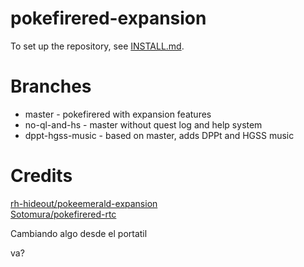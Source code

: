 # pokefirered-expansion

To set up the repository, see [INSTALL.md](https://github.com/rh-hideout/pokeemerald-expansion/blob/upcoming/INSTALL.md).
# Branches
- master - pokefirered with expansion features
- no-ql-and-hs - master without quest log and help system
- dppt-hgss-music - based on master, adds DPPt and HGSS music
# Credits
[rh-hideout/pokeemerald-expansion](https://github.com/rh-hideout/pokeemerald-expansion/wiki/Credits)  
[Sotomura/pokefirered-rtc](https://github.com/Sotomura/pokefirered/tree/pokefirered-rtc)

Cambiando algo desde el portatil

va?